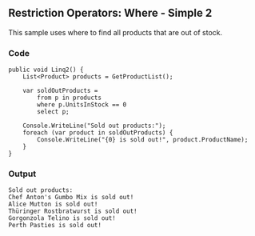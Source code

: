 ## Restriction Operators: Where - Simple 2 ##

This sample uses where to find all products that are out of stock.

### Code ###

```
public void Linq2() {
    List<Product> products = GetProductList();

    var soldOutProducts =
        from p in products
        where p.UnitsInStock == 0
        select p;
    
    Console.WriteLine("Sold out products:");
    foreach (var product in soldOutProducts) {
        Console.WriteLine("{0} is sold out!", product.ProductName);
    }
}

```

### Output ###

```
Sold out products:
Chef Anton's Gumbo Mix is sold out!
Alice Mutton is sold out!
Thüringer Rostbratwurst is sold out!
Gorgonzola Telino is sold out!
Perth Pasties is sold out!
```
